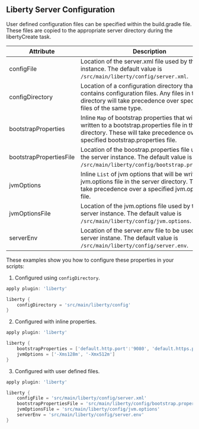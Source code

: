## Liberty Server Configuration

User defined configuration files can be specified within the build.gradle file. These files are copied to the appropriate server directory during the libertyCreate task.

| Attribute | Description | Required |
| --------- | ------------ | ----------|
| configFile| Location of the server.xml file used by the server instance. The default value is `/src/main/liberty/config/server.xml`.| No|
| configDirectory| Location of a configuration directory that contains configuration files. Any files in this directory will take precedence over specified files of the same type.| No|
| bootstrapProperties| Inline `Map` of bootstrap properties that will be written to a bootstrap.properties file in the server directory. These will take precedence over a specified bootstrap.properties file.| No|
| bootstrapPropertiesFile| Location of the boostrap.properties file used by the server instance. The default value is `/src/main/liberty/config/bootstrap.properties`.| No |
| jvmOptions| Inline `List` of jvm options that will be written to a jvm.options file in the server directory. These will take precedence over a specified jvm.options file.| No|
| jvmOptionsFile| Location of the jvm.options file used by the server instance. The default value is `/src/main/liberty/config/jvm.options`.| No|
| serverEnv| Location of the server.env file to be used by the server instane. The default value is `/src/main/liberty/config/server.env`.| No |

These examples show you how to configure these properties in your scripts:

1. Configured using `configDirectory`.
```groovy
apply plugin: 'liberty'

liberty {
    configDirectory = 'src/main/liberty/config'
} 
```
2. Configured with inline properties.
```groovy
apply plugin: 'liberty'

liberty {
    bootstrapProperties = ['default.http.port':'9080', 'default.https.port':'9443']
    jvmOptions = ['-Xms128m', '-Xmx512m']
} 
```
3. Configured with user defined files.
```groovy
apply plugin: 'liberty'

liberty {
    configFile = 'src/main/liberty/config/server.xml'
    bootstrapPropertiesFile = 'src/main/liberty/config/bootstrap.properties'
    jvmOptionsFile = 'src/main/liberty/config/jvm.options'
    serverEnv = 'src/main/liberty/config/server.env'
} 
```